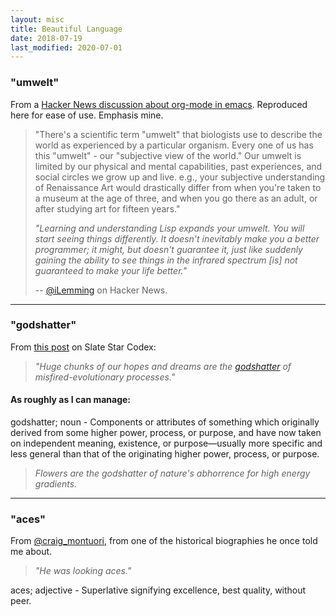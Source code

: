 ```yaml
---
layout: misc
title: Beautiful Language
date: 2018-07-19
last_modified: 2020-07-01
---
```


### "umwelt"

From a [Hacker News discussion about org-mode in emacs](https://news.ycombinator.com/item?id=23674517). Reproduced here for ease of use. Emphasis mine.

> "There's a scientific term "umwelt" that biologists use to describe the world as experienced by a particular organism. Every one of us has this "umwelt" - our "subjective view of the world." Our umwelt is limited by our physical and mental capabilities, past experiences, and social circles we grow up and live. e.g., your subjective understanding of Renaissance Art would drastically differ from when you're taken to a museum at the age of three, and when you go there as an adult, or after studying art for fifteen years."<!--more-->
> 
> *"Learning and understanding Lisp expands your umwelt. You will start seeing things differently. It doesn't inevitably make you a better programmer; it might, but doesn't guarantee it, just like suddenly gaining the ability to see things in the infrared spectrum [is] not guaranteed to make your life better."*
> 
> -- [@iLemming](https://news.ycombinator.com/user?id=iLemming) on Hacker News.

---

### "godshatter"

From [this post](http://slatestarcodex.com/2018/07/18/the-whole-city-is-center/) on Slate Star Codex:

> *"Huge chunks of our hopes and dreams are the [godshatter](https://www.lesswrong.com/posts/cSXZpvqpa9vbGGLtG/thou-art-godshatter) of misfired-evolutionary processes."*

#### As roughly as I can manage:<!--more-->

godshatter; noun - Components or attributes of something which originally derived from some higher power, process, or purpose, and have now taken on independent meaning, existence, or purpose—usually more specific and less general than that of the originating higher power, process, or purpose.

> *Flowers are the godshatter of nature's abhorrence for high energy gradients.*

---

### "aces"

From [@craig_montuori](https://twitter.com/craig_montuori), from one of the historical biographies he once told me about.

> *"He was looking aces."*

aces; adjective - Superlative signifying excellence, best quality, without peer.
